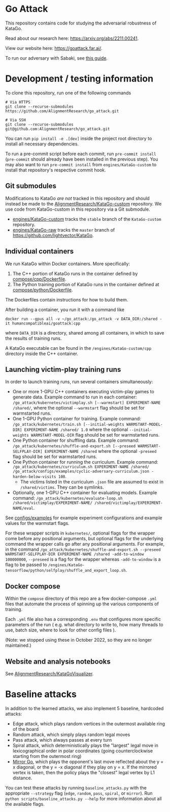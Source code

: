 # Go Attack

This repository contains code for studying the adversarial robustness of KataGo.

Read about our research here: https://arxiv.org/abs/2211.00241.

View our website here: https://goattack.far.ai/.

To run our adversary with Sabaki, see [this guide](sabaki/README.md).

# Development / testing information

To clone this repository,
run one of the following commands
```
# Via HTTPS
git clone --recurse-submodules https://github.com/AlignmentResearch/go_attack.git

# Via SSH
git clone --recurse-submodules git@github.com:AlignmentResearch/go_attack.git
```

You can run `pip install -e .[dev]` inside the project root directory to install all necessary dependencies.

To run a pre-commit script before each commit, run `pre-commit install` (`pre-commit` should already have been installed in the previous step).
You may also want to run `pre-commit install` from `engines/KataGo-custom` to install that repository's respective commit hook.

## Git submodules

Modifications to KataGo *are not* tracked in this repository and should instead be made to the [AlignmentResearch/KataGo-custom](https://github.com/AlignmentResearch/KataGo-custom) repository. We use code from KataGo-custom in this repository via a Git submodule.

- [engines/KataGo-custom](engines/KataGo-custom) tracks the `stable` branch of the `KataGo-custom` repository.
- [engines/KataGo-raw](engines/KataGo-raw) tracks the `master` branch of https://github.com/lightvector/KataGo.

## Individual containers

We run KataGo within Docker containers.
More specifically:
1. The C++ portion of KataGo runs in the container defined by [compose/cpp/Dockerfile](compose/cpp/Dockerfile).
2. The Python training portion of KataGo runs in the container defined at [compose/python/Dockerfile](compose/python/Dockerfile).

The Dockerfiles contain instructions for how to build them.

After building a container, you run it with a command like
```
docker run --gpus all -v ~/go_attack:/go_attack -v DATA_DIR:/shared -it humancompatibleai/goattack:cpp
```
where `DATA_DIR` is a directory, shared among all containers, in which to save the
results of training runs.

A KataGo executable can be found in the `/engines/KataGo-custom/cpp` directory inside the C++ container.

## Launching victim-play training runs

In order to launch training runs, run several containers
simultaneously:

* One or more 1-GPU C++ containers executing victim-play games to generate data. Example
  command to run in each container: `/go_attack/kubernetes/victimplay.sh
  [--warmstart] EXPERIMENT-NAME /shared/`, where the optional `--warmstart` flag
  should be set for warmstarted runs.
* One 1-GPU Python container for training. Example command:
  `/go_attack/kubernetes/train.sh [--initial-weights WARMSTART-MODEL-DIR]
  EXPERIMENT-NAME /shared/ 1.0` where the optional `--initial-weights
  WARMSTART-MODEL-DIR` flag should be set for warmstarted runs.
* One Python container for shuffling data. Example command:
  `/go_attack/kubernetes/shuffle-and-export.sh [--preseed
  WARMSTART-SELFPLAY-DIR] EXPERIMENT-NAME /shared` where the optional `-preseed`
  flag should be set for warmstarted runs.
* One Python container for running the curriculum. Example command:
  `/go_attack/kubernetes/curriculum.sh EXPERIMENT-NAME /shared/
  /go_attack/configs/examples/cyclic-adversary-curriculum.json
  -harden-below-visits 100`.
  * The victims listed in the curriculum `.json` file are assumed to exist in
    `/shared/victims`. They can be symlinks.
* Optionally, one 1-GPU C++ container for evaluating models. Example command:
  `/go_attack/kubernetes/evaluate-loop.sh /shared/victimplay/EXPERIMENT-NAME/
  /shared/victimplay/EXPERIMENT-NAME/eval`.

See [configs/examples](configs/examples/README.md) for example experiment
configurations and example values for the warmstart flags.

For these wrapper scripts in `kubernetes/`, optional flags for the wrapper come
before any positional arguments, but optional flags for the underlying command
the wrapper calls go after any positional arguments. For example, in the command
`/go_attack/kubernetes/shuffle-and-export.sh --preseed WARMSTART-SELFPLAY-DIR
EXPERIMENT-NAME /shared -add-to-window 100000000`, `--preseed` is a flag for the
wrapper whereas `-add-to-window` is a flag to be passed to
`/engines/KataGo-tensorflow/python/selfplay/shuffle_and_export_loop.sh`.

## Docker compose

Within the `compose` directory of this repo are a few docker-compose `.yml` files
that automate the process of spinning up the various components of training.

Each `.yml` file also has a corresponding `.env` that configures more specific
parameters of the run (
    e.g. what directory to write to,
    how many threads to use,
    batch size,
    where to look for other config files
).

(Note: we stopped using these in October 2022, so they are no longer maintained.)

## Website and analysis notebooks

See [AlignmentResearch/KataGoVisualizer](https://github.com/AlignmentResearch/KataGoVisualizer).

# Baseline attacks

In addition to the learned attacks, we also implement 5 baseline, hardcoded attacks:
- Edge attack, which plays random vertices in the outermost available ring of the board
- Random attack, which simply plays random legal moves
- Pass attack, which always passes at every turn
- Spiral attack, which deterministically plays the "largest" legal move in lexicographical order in polar coordinates (going counterclockwise starting from the outermost ring)
- [Mirror Go](https://en.wikipedia.org/wiki/Mirror_Go), which plays the opponent's last move reflected about the y = x diagonal, or the y = -x diagonal if they play on y = x. If the mirrored vertex is taken, then the policy plays the "closest" legal vertex by L1 distance.

You can test these attacks by running `baseline_attacks.py` with the appropriate `--strategy` flag (`edge`, `random`, `pass`, `spiral`, or `mirror`). Run `python scripts/baseline_attacks.py --help` for more information about all the available flags.
